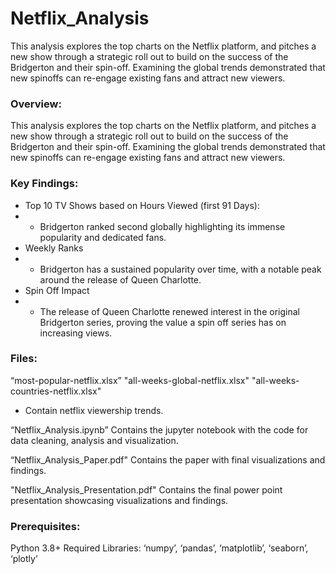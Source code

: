 # Netflix_Analysis
This analysis explores the top charts on the Netflix platform, and pitches a new show through a strategic roll out to build on the success of the Bridgerton and their spin-off. Examining the global trends demonstrated that new spinoffs can re-engage existing fans and attract new viewers.  

### Overview: 
This analysis explores the top charts on the Netflix platform, and pitches a new show through a strategic roll out to build on the success of the Bridgerton and their spin-off. Examining the global trends demonstrated that new spinoffs can re-engage existing fans and attract new viewers.  

### Key Findings:
* Top 10 TV Shows based on Hours Viewed (first 91 Days): 
* * Bridgerton ranked second globally highlighting its immense popularity and dedicated fans.
* Weekly Ranks
* * Bridgerton has a sustained popularity over time, with a notable peak around the release of Queen Charlotte.
* Spin Off Impact
* * The release of Queen Charlotte renewed interest in the original Bridgerton series, proving the value a spin off series has on increasing views.

### Files:
“most-popular-netflix.xlsx”
"all-weeks-global-netflix.xlsx"
"all-weeks-countries-netflix.xlsx"
*  Contain netflix viewership trends.
 
“Netflix_Analysis.ipynb” 
Contains the jupyter notebook with the code for data cleaning, analysis and visualization.


“Netflix_Analysis_Paper.pdf" 
Contains the paper with final visualizations and findings.

"Netflix_Analysis_Presentation.pdf"
Contains the final power point presentation showcasing visualizations and findings.

### Prerequisites:
Python 3.8+
Required Libraries: ‘numpy’, ‘pandas’, ‘matplotlib’, ‘seaborn’, ‘plotly’



